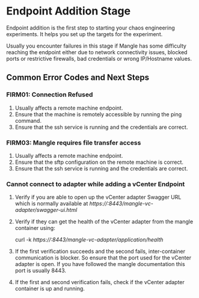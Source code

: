 # Endpoint Addition Stage

Endpoint addition is the first step to starting your chaos engineering experiments. It helps you set up the targets for the experiment.

Usually you encounter failures in this stage if Mangle has some difficulty reaching the endpoint either due to network connectivity issues, blocked ports or restrictive firewalls, bad credentials or wrong IP/Hostname values.

## **Common Error Codes and Next Steps** <a id="common-error-codes-and-next-steps"></a>

### **FIRM01: Connection Refused** <a id="firm-01-connection-refused"></a>

1. Usually affects a remote machine endpoint.
2. Ensure that the machine is remotely accessible by running the ping command.
3. Ensure that the ssh service is running and the credentials are correct.

### **FIRM03: Mangle requires file transfer access** <a id="firm-03-mangle-requires-file-transfer-access"></a>

1. Usually affects a remote machine endpoint.
2. Ensure that the sftp configuration on the remote machine is correct.
3. Ensure that the ssh service is running and the credentials are correct.

### Cannot connect to adapter while adding a vCenter Endpoint <a id="cannot-connect-to-adapter-while-adding-a-vcenter-endpoint"></a>

1. Verify if you are able to open up the vCenter adapter Swagger URL which is normally available at _https://:8443/mangle-vc-adapter/swagger-ui.html_
2. Verify if they can get the health of the vCenter adapter from the mangle container using:

   curl -k _https://:8443/mangle-vc-adapter/application/health_

3. If the first verification succeeds and the second fails, inter-container communication is blocker. So ensure that the port used for the vCenter adapter is open. If you have followed the mangle documentation this port is usually 8443.
4. If the first and second verification fails, check if the vCenter adapter container is up and running.

